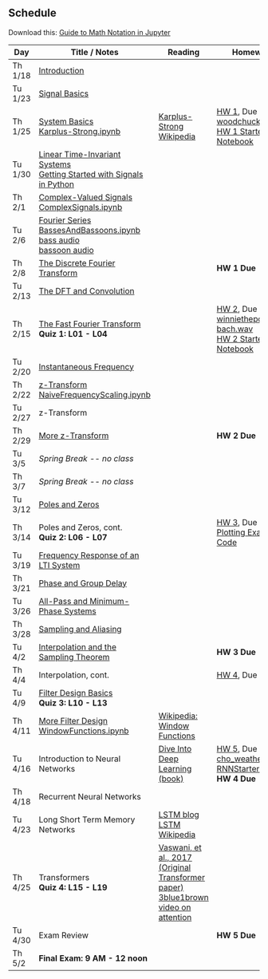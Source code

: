 ## Schedule

Download this: [Guide to Math Notation in Jupyter](examples/MathNotationGuide.ipynb)


| Day     | Title / Notes                                                      | Reading               | Homework                                   |
|---------|--------------------------------------------------------------------|-----------------------|--------------------------------------------|
| Th 1/18 | [Introduction](lectures/L00-Introduction.pdf)                      |                       |                                            |
| Tu 1/23 | [Signal Basics](lectures/L01-SignalBasics.pdf)                     |                       |                                            |
| Th 1/25 | [System Basics](lectures/L02-SystemBasics.pdf)<br>[Karplus-Strong.ipynb](examples/Karplus-Strong.ipynb) | [Karplus-Strong Wikipedia](https://en.wikipedia.org/wiki/Karplus%E2%80%93Strong_string_synthesis)   | [HW 1](homeworks/hw1.pdf), Due Th 2/8<br>[woodchuck.wav](homeworks/woodchuck.wav)<br>[HW 1 Starter Notebook](homeworks/HW1-Starter.ipynb) |
| Tu 1/30 | [Linear Time-Invariant Systems](lectures/L03-LTISystems.pdf)<br>[Getting Started with Signals in Python](examples/SignalsInPython.ipynb) |                       |                                            |
| Th 2/1  | [Complex-Valued Signals](lectures/L04-ComplexSignals.pdf)<br>[ComplexSignals.ipynb](examples/ComplexSignals.ipynb) |                       |                                            |
| Tu 2/6  | [Fourier Series](lectures/L05-FourierSeries.pdf)<br>[BassesAndBassoons.ipynb](examples/BassesAndBassoons.ipynb)<br>[bass audio](examples/double-bass_A1_1_forte_arco-normal.wav)<br>[bassoon audio](examples/bassoon_A2_1_forte_normal.wav) |  |  |
| Th 2/8  | [The Discrete Fourier Transform](lectures/L06-DiscreteFourierTransform.pdf)  |             | **HW 1 Due**                               |
| Tu 2/13 | [The DFT and Convolution](lectures/L07-DFTConvolution.pdf)         |                       |                                            |
| Th 2/15 | [The Fast Fourier Transform](lectures/L08-FFT_STFT.pdf)<br>**Quiz 1: L01 - L04** |         | [HW 2](homeworks/hw2.pdf), Due Th 2/29<br>[winniethepooh.wav](homeworks/winniethepooh.wav)<br>[bach.wav](homeworks/bach.wav)<br>[HW 2 Starter Notebook](homeworks/HW2-Starter.ipynb) |
| Tu 2/20 | [Instantaneous Frequency](lectures/L09-InstantaneousFrequency.pdf) |                       |                                            |
| Th 2/22 | [z-Transform](lectures/L10-zTransform.pdf)<br>[NaiveFrequencyScaling.ipynb](examples/NaiveFrequencyScaling.ipynb)  |                       |                                            |
| Tu 2/27 | z-Transform                                                        |                       |                                            |
| Th 2/29 | [More z-Transform](lectures/L11-zTransform2.pdf)                   |                       | **HW 2 Due**                               |
| Tu 3/5  | *Spring Break -- no class* | | |
| Th 3/7  | *Spring Break -- no class* | | |
| Tu 3/12 | [Poles and Zeros](lectures/L12-PolesAndZeros.pdf)                  |                       |                                            |
| Th 3/14 | Poles and Zeros, cont.<br>**Quiz 2: L06 - L07**                    |                       | [HW 3](homeworks/hw3.pdf), Due Tu 4/2<br>[Plotting Example Code](examples/FrequencyResponsePlots.ipynb) |
| Tu 3/19 | [Frequency Response of an LTI System](lectures/L13-FrequencyResponse.pdf) |                |                                            |
| Th 3/21 | [Phase and Group Delay](lectures/L14-PhaseAndGroupDelay.pdf)       |                       |                                            |
| Tu 3/26 | [All-Pass and Minimum-Phase Systems](lectures/L15-AllPassAndMinimumPhase.pdf) |            |                                            |
| Th 3/28 | [Sampling and Aliasing](lectures/L16-SamplingAndAliasing.pdf)      |                       |                                            |
| Tu 4/2  | [Interpolation and the Sampling Theorem](lectures/L17-InterpolationAndSamplingTheorem.pdf) | | **HW 3 Due**                             |
| Th 4/4  | Interpolation, cont.                                               |                       | [HW 4](homeworks/hw4.pdf), Due Tu 4/16     |
| Tu 4/9  | [Filter Design Basics](lectures/L18-FilterDesignBasics.pdf)<br>**Quiz 3: L10 - L13** |     |                                            |
| Th 4/11 | [More Filter Design](lectures/L19-MoreFilterDesign.pdf)<br>[WindowFunctions.ipynb](examples/WindowFunctions.ipynb) | [Wikipedia: Window Functions](https://en.wikipedia.org/wiki/Window_function) |                                            |
| Tu 4/16 | Introduction to Neural Networks                                    | [Dive Into Deep Learning (book)](http://d2l.ai/) | [HW 5](homeworks/hw5.pdf), Due Tu 4/30<br>[cho_weather.csv](homeworks/cho_weather.csv)<br>[RNNStarter.ipynb](homeworks/RNNStarter.ipynb)<br>**HW 4 Due** |
| Th 4/18 | Recurrent Neural Networks                                          |                       |                                            |
| Tu 4/23 | Long Short Term Memory Networks                                    | [LSTM blog](https://colah.github.io/posts/2015-08-Understanding-LSTMs/)<br>[LSTM Wikipedia](https://en.wikipedia.org/wiki/Long_short-term_memory) |                                            |
| Th 4/25 | Transformers<br>**Quiz 4: L15 - L19**                              | [Vaswani, et al., 2017 (Original Transformer paper)](https://arxiv.org/pdf/1706.03762)<br>[3blue1brown video on attention](https://www.youtube.com/watch?v=eMlx5fFNoYc)                      |                                            |
| Tu 4/30 | Exam Review                                                        |                       | **HW 5 Due**                               |
| Th 5/2  | **Final Exam: 9 AM - 12 noon**                                     |                       |                                            |
